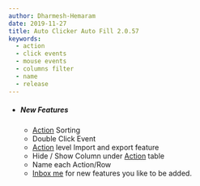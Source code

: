 ```yaml
---
author: Dharmesh-Hemaram
date: 2019-11-27
title: Auto Clicker Auto Fill 2.0.57
keywords:
  - action
  - click events
  - mouse events
  - columns filter
  - name
  - release
---
```


- ##### New Features

  - [Action](https://getautoclicker.com/docs/3.x/action/overview/) Sorting
  - Double Click Event
  - [Action](https://getautoclicker.com/docs/3.x/action/overview/) level Import and export feature
  - Hide / Show Column under [Action](https://getautoclicker.com/docs/3.x/action/overview/) table
  - Name each Action/Row
  - [Inbox me](mailto:dhruv.techapps@gmail.com) for new features you like to be added.
